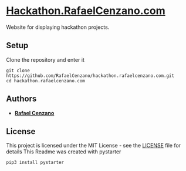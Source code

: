 # [Hackathon.RafaelCenzano.com](https://hackathon.rafaelcenzano.com)

Website for displaying hackathon projects.

## Setup

Clone the repository and enter it

```
git clone https://github.com/RafaelCenzano/hackathon.rafaelcenzano.com.git
cd hackathon.rafaelcenzano.com
```

## Authors

* [**Rafael Cenzano**](https://github.com/RafaelCenzano)



## License

This project is licensed under the MIT License - see the [LICENSE](LICENSE) file for details
This Readme was created with pystarter

```
pip3 install pystarter
```